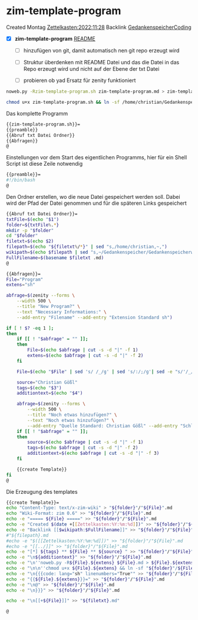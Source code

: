 # zim-template-program
Created Montag [Zettelkasten:2022:11:28]()
Backlink [GedankenspeicherCoding](../GedankenspeicherCoding.md)

- [X] **zim-template-program**   [README](README.md)
	- [ ] hinzufügen von git, damit automatisch nen git repo erzeugt wird
	- [ ] Struktur überdenken mit README Datei und das die Datei in das Repo erzeugt wird und nicht auf der Ebene der txt Datei
	- [ ] probieren ob yad Ersatz für zenity funktioniert 


```bash
noweb.py -Rzim-template-program.sh zim-template-program.md > zim-template-program.sh && echo "fertig"
```


```bash
chmod u+x zim-template-program.sh && ln -sf /home/christian/Gedankenspeicher/Gedankenspeicherwiki/Zettelkasten/ZetteL/GedankenspeicherCoding/zim-template-program.sh ~/.local/bin/zim-template-program.sh && echo "fertig"
```

Das komplette Programm
```bash
{{zim-template-program.sh}}=
{{preamble}}
{{Abruf txt Datei Ordner}}
{{Abfragen}}
@
```

Einstellungen vor dem Start des eigentlichen Programms, hier für ein Shell Script ist diese Zeile notwendig

```bash
{{preamble}}=
#!/bin/bash
@
```
Den Ordner erstellen, wo die neue Datei gespeichert werden soll. Dabei wird der Pfad der Datei genommen und für die späteren Links gespeichert
```bash
{{Abruf txt Datei Ordner}}=
txtFile=$(echo "$1")
folder=${txtFile%.*}
mkdir -p "$folder"
cd "$folder"
filetxt=$(echo $2)
filepath=$(echo "${filetxt%/*}" | sed "s,/home/christian,~,")
wikipath=$(echo $filepath | sed "s,~/Gedankenspeicher/Gedankenspeicherwiki/,," | sed "s,/,:,g")
FullFilename=$(basename $filetxt .md)
@
```

```bash
{{Abfragen}}=
File="Program"
extens="sh"

abfrage=$(zenity --forms \
    --width 500 \
    --title "New Program?" \
    --text "Necessary Informations:" \
    --add-entry "Filename" --add-entry "Extension Standard sh")

if [ ! $? -eq 1 ];
then
    if [[ ! "$abfrage" = "" ]];
    then
        File=$(echo $abfrage | cut -s -d "|" -f 1)
        extens=$(echo $abfrage | cut -s -d "|" -f 2)
    fi

    File=$(echo "$File" | sed 's/ /_/g' | sed 's/:/;/g'| sed -e "s/'/_/g" | sed 's/\"//g')

    source="Christian Gößl"
    tags=$(echo "$3")
    additiontext=$(echo "$4")

    abfrage=$(zenity --forms \
        --width 500 \
        --title "Noch etwas hinzufügen?" \
        --text "Noch etwas hinzufügen?" \
        --add-entry "Quelle Standard: Christian Gößl" --add-entry "Schlagwörter" --add-entry "Weiteres")
    if [[ ! "$abfrage" = "" ]];
    then
        source=$(echo $abfrage | cut -s -d "|" -f 1)
        tags=$(echo $abfrage | cut -s -d "|" -f 2)
        additiontext=$(echo $abfrage | cut -s -d "|" -f 3)
    fi

    {{create Template}}
fi
@
```
Die Erzeugung des templates

```bash
{{create Template}}=
echo "Content-Type: text/x-zim-wiki" > "${folder}"/"${File}".md
echo "Wiki-Format: zim 0.6" >> "${folder}"/"${File}".md
echo -e "===== ${File} =====" >> "${folder}"/"${File}".md
echo -e "Created $(date +[[Zettelkasten:%Y:%m:%d]])" >> "${folder}"/"${File}".md
echo -e "Backlink [[$wikipath:$FullFilename]]" >> "${folder}"/"${File}".md
#"${filepath}.md
#echo -e "$([[Zettelkasten:%Y:%m:%d]])" >> "${folder}"/"${File}".md
#echo -e "[[../]]" >> "${folder}"/"${File}".md
echo -e "[*] ${tags} ** ${File} ** ${source} " >> "${folder}"/"${File}".md
echo -e "\n${additiontext}" >> "${folder}"/"${File}".md
echo -e "\n''noweb.py -R${File}.${extens} ${File}.md > ${File}.${extens} && echo 'fertig'''" >> "${folder}"/"${File}".md
echo -e "\n\n''chmod u+x ${File}.${extens} && ln -sf "${folder}"/${File}.${extens} ~/.local/bin/${File}.${extens} && echo 'fertig'''" >> "${folder}"/"${File}".md
echo -e "\n{{{code: lang="sh" linenumbers="True"" >> "${folder}"/"${File}".md
echo -e "{{${File}.${extens}}}=" >> "${folder}"/"${File}".md
echo -e "\n@" >> "${folder}"/"${File}".md
echo -e "\n}}}" >> "${folder}"/"${File}".md

echo -e "\n[[+${File}]]" >> "${filetxt}.md"

@

```

